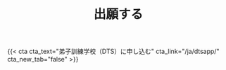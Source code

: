 ﻿---
# An instance of the Blank widget.
# Documentation: https://sourcethemes.com/academic/docs/page-builder/
widget: blank

# Activate this widget? true/false
active: true

# This file represents a page section.
headless: true

# Order that this section appears on the page.
weight: 50

title: 出願する

design:
  columns: "2"

  #spacing:
  #  padding: ["20px", "0", "20px", "0"]

---

{{< cta cta_text="弟子訓練学校（DTS）に申し込む" cta_link="/ja/dtsapp/" cta_new_tab="false" >}}